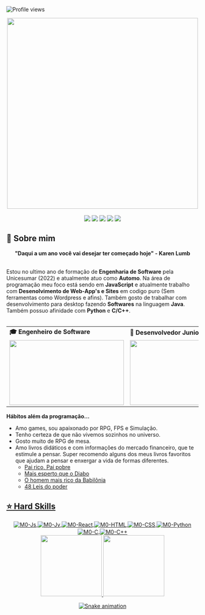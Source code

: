 ![Profile views](https://gpvc.arturio.dev/andreinaoliveira)

<div align="center">
  <a href="https://github.com/M0rt3-K">
    <img src="https://raw.githubusercontent.com/gist/mohdule/a9ef65bda14edd8370553952d7850aea/raw/8260f3f8cb8fd31b8a8e4b51750846157dd2b061/hello-welcome.png" width="500">
  </a>
</div>
<br>
<div align="center">
    <a href="https://www.instagram.com/_m0rt3" target="_blank"><img src="https://img.shields.io/badge/-Instagram-%23E4405F?style=for-the-badge&logo=instagram&logoColor=white" target="_blank"></a>
 <a href="https://discordapp.com/channels/@me/Morte#4107" target="_blank"><img src="https://img.shields.io/badge/Discord-7289DA?style=for-the-badge&logo=discord&logoColor=white" target="_blank"></a> 
  <a href = "mailto:bruno801029@hotmail.com"><img src="https://img.shields.io/badge/-Gmail-%23333?style=for-the-badge&logo=gmail&logoColor=white" target="_blank"></a>
  <a href="https://www.linkedin.com/in/bruno-correia-433691189" target="_blank"><img src="https://img.shields.io/badge/-LinkedIn-%230077B5?style=for-the-badge&logo=linkedin&logoColor=white" target="_blank"></a> 
  <a href="https://steamcommunity.com/id/BCGGamerHQ/" target="_blank">
    <img src="https://img.shields.io/badge/Steam-000000?style=for-the-badge&logo=steam&logoColor=white" target="_blank">
  </a>
</div>

## 👻 Sobre mim
<div align='center'>
  <b>"Daqui a um ano você vai desejar ter começado hoje" - Karen Lumb</b>
</div><br>

Estou no ultimo ano de formação de <b>Engenharia de Software</b> pela Unicesumar (2022) e atualmente atuo como <b>Automo</b>. Na área de programação meu foco está sendo em <b>JavaScript</b> e atualmente trabalho com <b>Desenolvimento de Web-App's e Sites</b> em codigo puro (Sem ferramentas como Wordpress e afins). Também gosto de trabalhar com desenvolvimento para desktop fazendo <b>Softwares</b> na linguagem <b>Java</b>. Também possuo afinidade com <b>Python</b> e <b>C/C++</b>.
<br><br>

<div align="center">
  <table>
    <tr>
      <td>
        <b>🎓 Engenheiro de Software</b>
      </td>
      <td>
        <b>🧪 Desenvolvedor Junior</b>
      </td>
    </tr>
    <tr>
      <td>
        <img src="https://i.ibb.co/KytnD9v/importa.gif" width="300px" height="170px"> 
      </td>
      <td>
        <img src="https://clubedosgeeks.com.br/wp-content/uploads/2016/01/nao_compila.gif" width="300px" height="170px">
      </td>
    </tr>
  </table>
</div>


<b>Hábitos além da programação...</b>

- Amo games, sou apaixonado por RPG, FPS e Simulação.
- Tenho certeza de que não vivemos sozinhos no universo.
- Gosto muito de RPG de mesa.
- Amo livros didáticos e com informações do mercado financeiro, que te estimule a pensar. Super recomendo alguns dos meus livros favoritos que ajudam a pensar e enxergar a vida de formas diferentes.
  - <a href='https://www.amazon.com.br/Pai-rico-pai-pobre-anos/dp/8550801488/ref=sr_1_2_sspa?__mk_pt_BR=%C3%85M%C3%85%C5%BD%C3%95%C3%91&crid=1B7TX10UX0EHJ&keywords=Pai+rico+pai+pobre&qid=1669859243&qu=eyJxc2MiOiIyLjIwIiwicXNhIjoiMS42MyIsInFzcCI6IjEuNDUifQ%3D%3D&sprefix=pai+rico+pai+pob%2Caps%2C166&sr=8-2-spons&psc=1&spLa=ZW5jcnlwdGVkUXVhbGlmaWVyPUEyREZNUFRNWFdFSlJDJmVuY3J5cHRlZElkPUExMDEzMDg4Mlc1OVhXM0lSVzk5VyZlbmNyeXB0ZWRBZElkPUEwOTE0MzA5MVJENUtOUUkyNEUyTSZ3aWRnZXROYW1lPXNwX2F0ZiZhY3Rpb249Y2xpY2tSZWRpcmVjdCZkb05vdExvZ0NsaWNrPXRydWU='>Pai rico, Pai pobre</a>
  -  <a href='https://www.amazon.com.br/Mais-esperto-que-Diabo-liberdade/dp/8568014003/ref=sr_1_5?crid=3GSH2MZHKL3D3&keywords=mais+esperto+que+o+diabo&qid=1646604662&sprefix=Mais+es%2Caps%2C290&sr=8-5'>Mais esperto que o Diabo</a>
  - <a href='https://www.amazon.com.br/Homem-Mais-Rico-Babil%C3%B4nia/dp/8595081530/ref=sr_1_1_sspa?keywords=o+homem+mais+rico+da+babilonia&qid=1669859335&qu=eyJxc2MiOiIyLjE1IiwicXNhIjoiMS4yMiIsInFzcCI6IjEuMTEifQ%3D%3D&sprefix=o+homem+mais%2Caps%2C156&sr=8-1-spons&psc=1&spLa=ZW5jcnlwdGVkUXVhbGlmaWVyPUEzS0tFNDlFNVNPTlg0JmVuY3J5cHRlZElkPUEwNzgwODQyUkJFQ0JHVURBSzlJJmVuY3J5cHRlZEFkSWQ9QTEwMTU3MTcxTjdVNkVQN0E2NjJPJndpZGdldE5hbWU9c3BfYXRmJmFjdGlvbj1jbGlja1JlZGlyZWN0JmRvTm90TG9nQ2xpY2s9dHJ1ZQ=='>O homem mais rico da Babilônia</a>
  - <a href='https://www.amazon.com.br/AS-LEIS-PODER-CAPA-DURA/dp/6555320516/ref=sr_1_1?keywords=48+leis+do+poder&qid=1669859382&qu=eyJxc2MiOiIyLjEwIiwicXNhIjoiMS42OCIsInFzcCI6IjEuMzAifQ%3D%3D&sprefix=48+lei%2Caps%2C153&sr=8-1'>48 Leis do poder


## ⭐️ Hard Skills
<div align="center">
  <img align="center" alt="M0-Js" src="https://img.shields.io/badge/-JavaScript-05122A?style=flat&logo=JavaScript">
  <img align="center" alt="M0-Jv" src="https://img.shields.io/badge/-Java-05122A?style=flat&logo=Java">
  <img align="center" alt="M0-React" src="https://img.shields.io/badge/-React-05122A?style=flat&logo=React">
  <img align="center" alt="M0-HTML" src="https://img.shields.io/badge/-HTML-05122A?style=flat&logo=html5">
  <img align="center" alt="M0-CSS" src="https://img.shields.io/badge/-CSS-05122A?style=flat&logo=css3">
  <img align="center" alt="M0-Python" src="https://img.shields.io/badge/-Python-05122A?style=flat&logo=python">
  <img align="center" alt="M0-C" src="https://img.shields.io/badge/-C-05122A?style=flat&logo=c"> 
  <img align="center" alt="M0-C++" src="https://img.shields.io/badge/-C++-05122A?style=flat&logo=cplusplus">
  
  <br>
  <a href="https://github.com/M0rt3-K">
  <img height="160em" src="https://github-readme-stats.vercel.app/api?username=M0rt3-K&show_icons=true&theme=codeSTACKr&include_all_commits=true&count_private=true%22/"/>
    <img height="160em" src="https://github-readme-stats.vercel.app/api/top-langs/?username=M0rt3-K&layout=compact&langs_count=7&theme=codeSTACKr"/>
  
   ![Snake animation](https://github.com/M0rt3-K/M0rt3-K/blob/output/github-contribution-grid-snake.svg)
</div>
